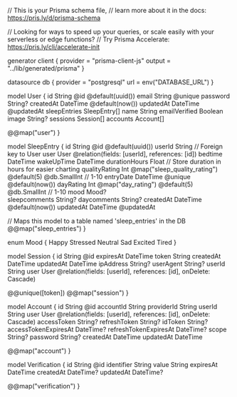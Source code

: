 // This is your Prisma schema file,
// learn more about it in the docs: https://pris.ly/d/prisma-schema

// Looking for ways to speed up your queries, or scale easily with your serverless or edge functions?
// Try Prisma Accelerate: https://pris.ly/cli/accelerate-init

generator client {
  provider = "prisma-client-js"
  output   = "../lib/generated/prisma"
}

datasource db {
  provider = "postgresql"
  url      = env("DATABASE_URL")
}

model User {
  id               String           @id @default(uuid())
  email            String           @unique
  password         String?
  createdAt        DateTime         @default(now())
  updatedAt        DateTime         @updatedAt
  sleepEntries     SleepEntry[]
  name             String
  emailVerified    Boolean
  image            String?
  sessions         Session[]
  accounts         Account[]

  @@map("user")
}

model SleepEntry {
  id              String    @id @default(uuid())
  userId          String // Foreign key to User
  user            User      @relation(fields: [userId], references: [id])
  bedtime         DateTime
  wakeUpTime      DateTime
  durationHours   Float     // Store duration in hours for easier charting
  qualityRating   Int       @map("sleep_quality_rating") @default(5) @db.SmallInt // 1-10
  entryDate       DateTime  @unique @default(now()) 
  dayRating       Int       @map("day_rating") @default(5) @db.SmallInt // 1-10
  mood            Mood?     
  sleepcomments   String?
  daycomments     String?
  createdAt       DateTime  @default(now())
  updatedAt       DateTime  @updatedAt

  // Maps this model to a table named 'sleep_entries' in the DB
  @@map("sleep_entries")
}


enum Mood {
  Happy
  Stressed
  Neutral
  Sad
  Excited
  Tired
}

model Session {
  id        String   @id
  expiresAt DateTime
  token     String
  createdAt DateTime
  updatedAt DateTime
  ipAddress String?
  userAgent String?
  userId    String
  user      User     @relation(fields: [userId], references: [id], onDelete: Cascade)

  @@unique([token])
  @@map("session")
}

model Account {
  id                    String    @id
  accountId             String
  providerId            String
  userId                String
  user                  User      @relation(fields: [userId], references: [id], onDelete: Cascade)
  accessToken           String?
  refreshToken          String?
  idToken               String?
  accessTokenExpiresAt  DateTime?
  refreshTokenExpiresAt DateTime?
  scope                 String?
  password              String?
  createdAt             DateTime
  updatedAt             DateTime

  @@map("account")
}

model Verification {
  id         String    @id
  identifier String
  value      String
  expiresAt  DateTime
  createdAt  DateTime?
  updatedAt  DateTime?

  @@map("verification")
}
